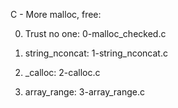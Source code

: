 C - More malloc, free:


0. Trust no one:
0-malloc_checked.c

1. string_nconcat:
1-string_nconcat.c

2. _calloc:
2-calloc.c

3. array_range:
3-array_range.c

